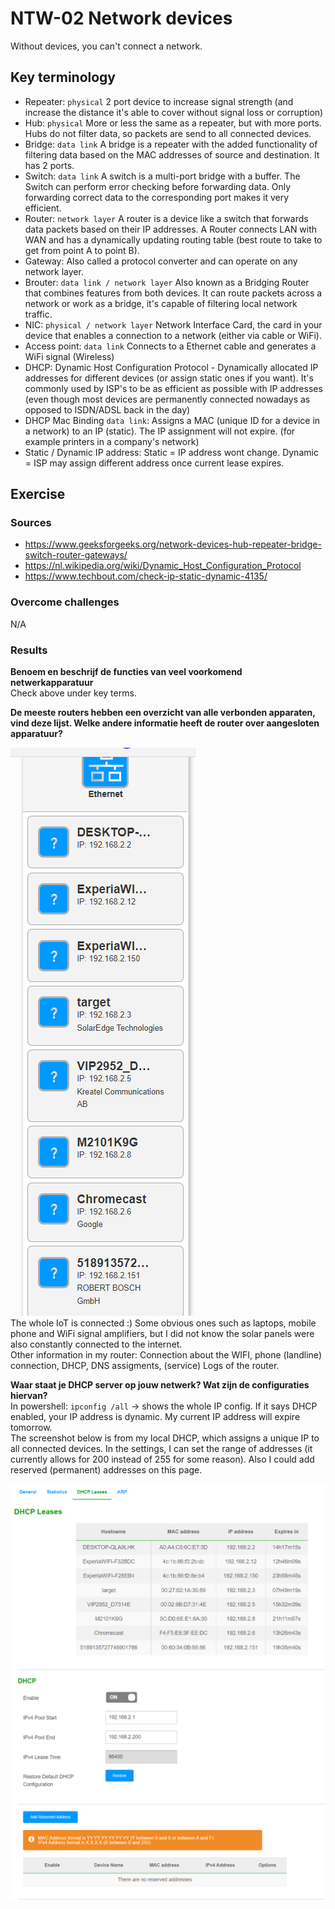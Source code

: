 # NTW-02 Network devices
Without devices, you can't connect a network.

## Key terminology
- Repeater: `physical` 2 port device to increase signal strength (and increase the distance it's able to cover without signal loss or corruption)
- Hub: `physical` More or less the same as a repeater, but with more ports. Hubs do not filter data, so packets are send to all connected devices.
- Bridge: `data link` A bridge is a repeater with the added functionality of filtering data based on the MAC addresses of source and destination. It has 2 ports.
- Switch: `data link` A switch is a multi-port bridge with a buffer. The Switch can perform error checking before forwarding data. Only forwarding correct data to the corresponding port makes it very efficient.
- Router: `network layer` A router is a device like a switch that forwards data packets based on their IP addresses. A Router connects LAN with WAN and has a dynamically updating routing table (best route to take to get from point A to point B).
- Gateway: Also called a protocol converter and can operate on any network layer.
- Brouter: `data link / network layer` Also known as a Bridging Router that combines features from both devices. It can route packets across a network or work as a bridge, it's capable of filtering local network traffic.
- NIC: `physical / network layer` Network Interface Card, the card in your device that enables a connection to a network (either via cable or WiFi).
- Access point: `data link` Connects to a Ethernet cable and generates a WiFi signal (Wireless)
- DHCP: Dynamic Host Configuration Protocol - Dynamically allocated IP addresses for different devices (or assign static ones if you want). It's commonly used by ISP's to be as efficient as possible with IP addresses (even though most devices are permanently connected nowadays as opposed to ISDN/ADSL back in the day)
- DHCP Mac Binding `data link`: Assigns a MAC (unique ID for a device in a network) to an IP (static). The IP assignment will not expire. (for example printers in a company's network)
- Static / Dynamic IP address: Static = IP address wont change. Dynamic = ISP may assign different address once current lease expires.

## Exercise
### Sources
- https://www.geeksforgeeks.org/network-devices-hub-repeater-bridge-switch-router-gateways/
- https://nl.wikipedia.org/wiki/Dynamic_Host_Configuration_Protocol
- https://www.techbout.com/check-ip-static-dynamic-4135/

### Overcome challenges
N/A

### Results
**Benoem en beschrijf de functies van veel voorkomend netwerkapparatuur**  
Check above under key terms.

**De meeste routers hebben een overzicht van alle verbonden apparaten, vind deze lijst. Welke andere informatie heeft de router over aangesloten apparatuur?** 

![NTW-02 screenshot 1](../00_includes/NTW/NTW-02_1.png)  
The whole IoT is connected :) Some obvious ones such as laptops, mobile phone and  WiFi signal amplifiers, but I did not know the solar panels were also constantly connected to the internet.  
Other information in my router: Connection about the WIFI, phone (landline) connection, DHCP, DNS assigments, (service) Logs of the router.
  
**Waar staat je DHCP server op jouw netwerk? Wat zijn de configuraties hiervan?**   
In powershell: `ipconfig /all` -> shows the whole IP config. If it says DHCP enabled, your IP address is dynamic. My current IP address will expire tomorrow.  
The screenshot below is from my local DHCP, which assigns a unique IP to all connected devices. In the settings, I can set the range of addresses (it currently allows for 200 instead of 255 for some reason). Also I could add reserved (permanent) addresses on this page. 
    
![NTW-02 screenshot 2](../00_includes/NTW/NTW-02_2.png)
![NTW-02 screenshot 3](../00_includes/NTW/NTW-02_3.png)
